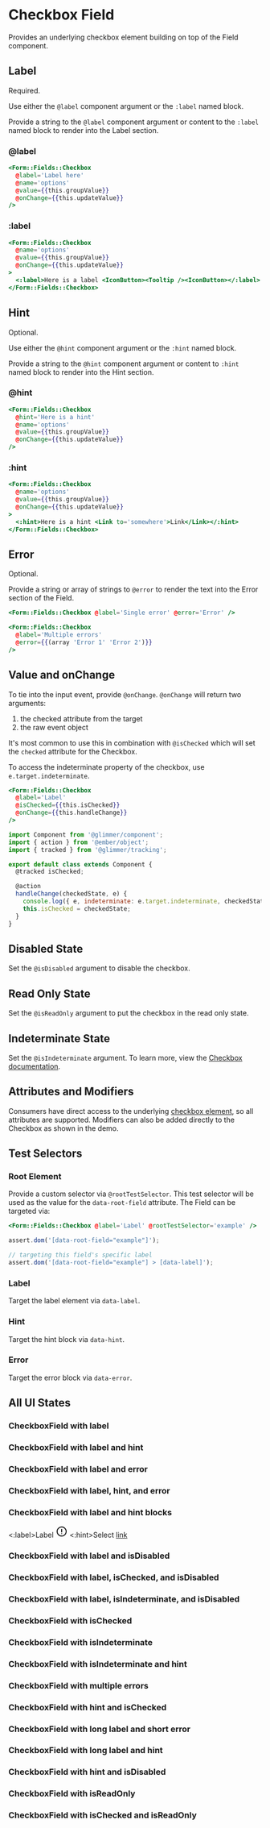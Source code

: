 # Checkbox Field

Provides an underlying checkbox element building on top of the Field component.

## Label

Required.

Use either the `@label` component argument or the `:label` named block.

Provide a string to the `@label` component argument or content to the `:label` named block to render into the Label section.

### @label

```hbs template
<Form::Fields::Checkbox
  @label='Label here'
  @name='options'
  @value={{this.groupValue}}
  @onChange={{this.updateValue}}
/>
```

### :label

```hbs template
<Form::Fields::Checkbox
  @name='options'
  @value={{this.groupValue}}
  @onChange={{this.updateValue}}
>
  <:label>Here is a label <IconButton><Tooltip /><IconButton></:label>
</Form::Fields::Checkbox>
```

## Hint

Optional.

Use either the `@hint` component argument or the `:hint` named block.

Provide a string to the `@hint` component argument or content to `:hint` named block to render into the Hint section.

### @hint

```hbs template
<Form::Fields::Checkbox
  @hint='Here is a hint'
  @name='options'
  @value={{this.groupValue}}
  @onChange={{this.updateValue}}
/>
```

### :hint

```hbs template
<Form::Fields::Checkbox
  @name='options'
  @value={{this.groupValue}}
  @onChange={{this.updateValue}}
>
  <:hint>Here is a hint <Link to='somewhere'>Link</Link></:hint>
</Form::Fields::Checkbox>
```

## Error

Optional.

Provide a string or array of strings to `@error` to render the text into the Error section of the Field.

```hbs
<Form::Fields::Checkbox @label='Single error' @error='Error' />
```

```hbs
<Form::Fields::Checkbox
  @label='Multiple errors'
  @error={{(array 'Error 1' 'Error 2')}}
/>
```

## Value and onChange

To tie into the input event, provide `@onChange`. `@onChange` will return two arguments:

1. the checked attribute from the target
2. the raw event object

It's most common to use this in combination with `@isChecked` which will set the `checked` attribute for the Checkbox.

To access the indeterminate property of the checkbox, use `e.target.indeterminate`.

```hbs
<Form::Fields::Checkbox
  @label='Label'
  @isChecked={{this.isChecked}}
  @onChange={{this.handleChange}}
/>
```

```js
import Component from '@glimmer/component';
import { action } from '@ember/object';
import { tracked } from '@glimmer/tracking';

export default class extends Component {
  @tracked isChecked;

  @action
  handleChange(checkedState, e) {
    console.log({ e, indeterminate: e.target.indeterminate, checkedState });
    this.isChecked = checkedState;
  }
}
```

## Disabled State

Set the `@isDisabled` argument to disable the checkbox.

## Read Only State

Set the `@isReadOnly` argument to put the checkbox in the read only state.

## Indeterminate State

Set the `@isIndeterminate` argument. To learn more, view the [Checkbox documentation](./checkbox).

## Attributes and Modifiers

Consumers have direct access to the underlying [checkbox element](https://developer.mozilla.org/en-US/docs/Web/HTML/Element/input/checkbox), so all attributes are supported. Modifiers can also be added directly to the Checkbox as shown in the demo.

## Test Selectors

### Root Element

Provide a custom selector via `@rootTestSelector`. This test selector will be used as the value for the `data-root-field` attribute. The Field can be targeted via:

```hbs
<Form::Fields::Checkbox @label='Label' @rootTestSelector='example' />
```

```js
assert.dom('[data-root-field="example"]');

// targeting this field's specific label
assert.dom('[data-root-field="example"] > [data-label]');
```

### Label

Target the label element via `data-label`.

### Hint

Target the hint block via `data-hint`.

### Error

Target the error block via `data-error`.

## All UI States

### CheckboxField with label

<div class='mb-4 w-64'>
  <Form::Fields::Checkbox
    @label='This is an option that expands to multiple lines'
  />
</div>

### CheckboxField with label and hint

<div class='mb-4 w-64'>
  <Form::Fields::Checkbox
    @label='Label'
    @hint='With hint text'
  />
</div>

### CheckboxField with label and error

<div class='mb-4 w-64'>
  <Form::Fields::Checkbox
    @label='Label'
    @error='With error'
  />
</div>

### CheckboxField with label, hint, and error

<div class='mb-4 w-64'>
  <Form::Fields::Checkbox
    @label='Label'
    @error='With error'
    @hint='With hint text'
  />
</div>

### CheckboxField with label and hint blocks

<div class='mb-4 w-64'>
  <Form::Fields::Checkbox
  >
    <:label>Label <svg class="inline" xmlns="http://www.w3.org/2000/svg" width="24" height="24" stroke="currentColor" viewBox="0 0 24 24"><path d="M12 3a9 9 0 11-6.364 2.636A8.972 8.972 0 0112 3zm0 4.7v5.2m0 3.39v.01" fill="none" stroke-linecap="round" stroke-linejoin="round" stroke-width="2"></path></svg></:label>
    <:hint>Select <a href="https://www.crowdstrike.com/">link</a></:hint>
  </Form::Fields::Checkbox>
</div>

### CheckboxField with label and isDisabled

<div class='mb-4 w-64'>
  <Form::Fields::Checkbox
    @label='Label'
    @isDisabled={{true}}
  />
</div>

### CheckboxField with label, isChecked, and isDisabled

<div class='mb-4 w-64'>
  <Form::Fields::Checkbox
    @label='Label'
    @isChecked={{true}}
    @isDisabled={{true}}
  />
</div>

### CheckboxField with label, isIndeterminate, and isDisabled

<div class='mb-4 w-64'>
  <Form::Fields::Checkbox
    @label='Label'
    @isIndeterminate={{true}}
    @isDisabled={{true}}
  />
</div>

### CheckboxField with isChecked

<div class='mb-4 w-64'>
  <Form::Fields::Checkbox
    @label='Label'
    @isChecked={{true}}
  />
</div>

### CheckboxField with isIndeterminate

<div class='mb-4 w-64'>
  <Form::Fields::Checkbox
    @label='Label'
    @isIndeterminate={{true}}
  />
</div>

### CheckboxField with isIndeterminate and hint

<div class='mb-4 w-64'>
  <Form::Fields::Checkbox
    @label='Label'
    @hint='With hint text'
    @isIndeterminate={{true}}
  />
</div>

### CheckboxField with multiple errors

<div class='mb-4 w-64'>
  <Form::Fields::Checkbox
    @label='Label'
    @error={{(array 'With error 1' 'With error 2' 'With error 3')}}
  />
</div>

### CheckboxField with hint and isChecked

<div class='mb-4 w-64'>
  <Form::Fields::Checkbox
    @label='Label'
    @hint='With hint text'
    @isChecked={{true}}
  />
</div>

### CheckboxField with long label and short error

<div class='mb-4 w-64'>
  <Form::Fields::Checkbox
    @label='This is an option that expands to multiple lines'
    @error='With error'
  />
</div>

### CheckboxField with long label and hint

<div class='mb-4 w-64'>
  <Form::Fields::Checkbox
    @label='This is an option that expands to multiple lines'
    @hint='Here is helper text that overflows onto multiple lines'
  />
</div>

### CheckboxField with hint and isDisabled

<div class='mb-4 w-64'>
  <Form::Fields::Checkbox
    @label='Label'
    @hint='With hint text'
    @isDisabled={{true}}
  />
</div>

### CheckboxField with isReadOnly

<div class='mb-4 w-64'>
  <Form::Fields::Checkbox
    @label='Label'
    @isReadOnly={{true}}
  />
</div>

### CheckboxField with isChecked and isReadOnly

<div class='mb-4 w-64'>
  <Form::Fields::Checkbox
    @label='Label'
    @isChecked={{true}}
    @isReadOnly={{true}}
  />
</div>
